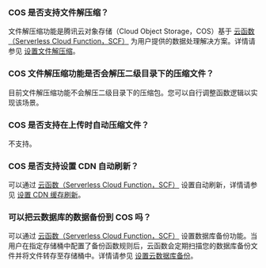 ### COS 是否支持文件解压缩？

文件解压缩功能是腾讯云对象存储（Cloud Object Storage，COS）基于 [云函数（Serverless Cloud Function，SCF）](https://cloud.tencent.com/document/product/583) 为用户提供的数据处理解决方案。详情请参见 [设置文件解压缩](https://cloud.tencent.com/document/product/436/42893#.E6.93.8D.E4.BD.9C.E6.AD.A5.E9.AA.A4)。

### COS 文件解压缩功能是否会解压二级目录下的压缩文件？

目前文件解压缩功能不会解压二级目录下的压缩包。您可以自行调整函数逻辑以实现该场景。

### COS 是否支持在上传时自动压缩文件？

不支持。

### COS 是否支持设置 CDN 自动刷新？

可以通过 [云函数（Serverless Cloud Function，SCF）](https://cloud.tencent.com/document/product/583) 设置自动刷新，详情请参见 [设置 CDN 缓存刷新](https://cloud.tencent.com/document/product/436/45597)。

### 可以把云数据库的数据备份到 COS 吗？

可以通过 [云函数（Serverless Cloud Function，SCF）](https://cloud.tencent.com/document/product/583) 设置数据库备份功能。当用户在指定存储桶中配置了备份函数规则后，云函数会定期扫描您的数据库备份文件并将文件转存至存储桶中。详情请参见 [设置云数据库备份](https://cloud.tencent.com/document/product/436/52705)。
